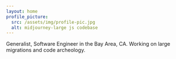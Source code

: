 ```yaml
---
layout: home
profile_picture:
  src: /assets/img/profile-pic.jpg
  alt: midjourney-large js codebase
---
```


<p>
Generalist, Software Engineer in the Bay Area, CA. Working on large migrations and code archeology.
</p>

